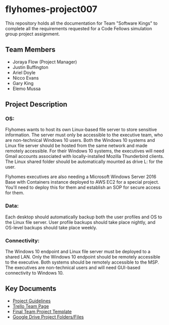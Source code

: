 # flyhomes-project007

This repository holds all the documentation for Team "Software Kings" to complete all the requirements requested for a Code Fellows simulation group project assignment.

## Team Members

- Joraya Flow (Project Manager)
- Justin Buffington
- Ariel Doyle
- Nicco Evans
- Gary King
- Elemo Mussa

## Project Description

### **OS:**

Flyhomes wants to host its own Linux-based file server to store sensitive information. The server must only be accessible to the executive team, who are non-technical Windows 10 users. Both the Windows 10 systems and Linux file server should be hosted from the same network and made remotely accessible. For their Windows 10 systems, the executives will need Gmail accounts associated with locally-installed Mozilla Thunderbird clients. The Linux shared folder should be automatically mounted as drive L: for the user.

Flyhomes executives are also needing a Microsoft Windows Server 2016 Base with Containers instance deployed to AWS EC2 for a special project. You'll need to deploy this for them and establish an SOP for secure access for them.

### **Data:**

Each desktop should automatically backup both the user profiles and OS to the Linux file server. User profile backups should take place nightly, and OS-level backups should take place weekly.

### **Connectivity:**

The Windows 10 endpoint and Linux file server must be deployed to a shared LAN. Only the Windows 10 endpoint should be remotely accessible to the executive. Both systems should be remotely accessible to the MSP. The executives are non-technical users and will need GUI-based connectivity to Windows 10.

## Key Documents

- [Project Guidelines](https://github.com/codefellows/seattle-ops-201d5/blob/main/class-15/project-guidelines.md)
- [Trello Team Page](https://trello.com/invite/b/6YXkA0dt/24909b7d1252e147ac461d8b1967fec1/flyhomes-project)
- [Final Team Project Template](https://docs.google.com/presentation/d/15s95BLL5nRrK_WupYNMSvdJbcmsk_LAKN68w74IlTk4/edit?usp=sharing)
- [Google Drive Project Folders/Files](https://drive.google.com/drive/folders/1fFDClTN8FfI-j8yJpDfZ3uRW1ffDn6rA)
